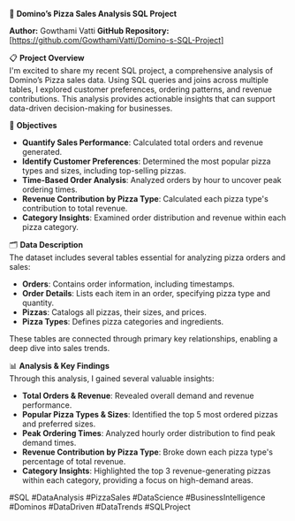 🍕 **Domino’s Pizza Sales Analysis SQL Project** 

**Author:** Gowthami Vatti
**GitHub Repository:** [https://github.com/GowthamiVatti/Domino-s-SQL-Project]

📋 **Project Overview**  
I'm excited to share my recent SQL project, a comprehensive analysis of Domino’s Pizza sales data. Using SQL queries and joins across multiple tables, I explored customer preferences, ordering patterns, and revenue contributions. This analysis provides actionable insights that can support data-driven decision-making for businesses.

🚀 **Objectives**  
- **Quantify Sales Performance**: Calculated total orders and revenue generated.
- **Identify Customer Preferences**: Determined the most popular pizza types and sizes, including top-selling pizzas.
- **Time-Based Order Analysis**: Analyzed orders by hour to uncover peak ordering times.
- **Revenue Contribution by Pizza Type**: Calculated each pizza type's contribution to total revenue.
- **Category Insights**: Examined order distribution and revenue within each pizza category.

🗂️ **Data Description**  
The dataset includes several tables essential for analyzing pizza orders and sales:

- **Orders**: Contains order information, including timestamps.
- **Order Details**: Lists each item in an order, specifying pizza type and quantity.
- **Pizzas**: Catalogs all pizzas, their sizes, and prices.
- **Pizza Types**: Defines pizza categories and ingredients.

These tables are connected through primary key relationships, enabling a deep dive into sales trends.

📊 **Analysis & Key Findings**  
Through this analysis, I gained several valuable insights:

- **Total Orders & Revenue**: Revealed overall demand and revenue performance.
- **Popular Pizza Types & Sizes**: Identified the top 5 most ordered pizzas and preferred sizes.
- **Peak Ordering Times**: Analyzed hourly order distribution to find peak demand times.
- **Revenue Contribution by Pizza Type**: Broke down each pizza type's percentage of total revenue.
- **Category Insights**: Highlighted the top 3 revenue-generating pizzas within each category, providing a focus on high-demand areas.

#SQL #DataAnalysis #PizzaSales #DataScience #BusinessIntelligence #Dominos #DataDriven #DataTrends #SQLProject 
